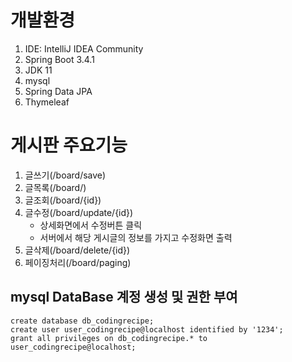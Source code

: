 # 개발환경
1. IDE: IntelliJ IDEA Community
2. Spring Boot 3.4.1
3. JDK 11
4. mysql
5. Spring Data JPA
6. Thymeleaf

# 게시판 주요기능
1. 글쓰기(/board/save)
2. 글목록(/board/)
3. 글조회(/board/{id})
4. 글수정(/board/update/{id})
   - 상세화면에서 수정버튼 클릭
   - 서버에서 해당 게시글의 정보를 가지고 수정화면 출력
5. 글삭제(/board/delete/{id})
6. 페이징처리(/board/paging)

## mysql DataBase 계정 생성 및 권한 부여
```
create database db_codingrecipe;
create user user_codingrecipe@localhost identified by '1234';
grant all privileges on db_codingrecipe.* to user_codingrecipe@localhost;
```